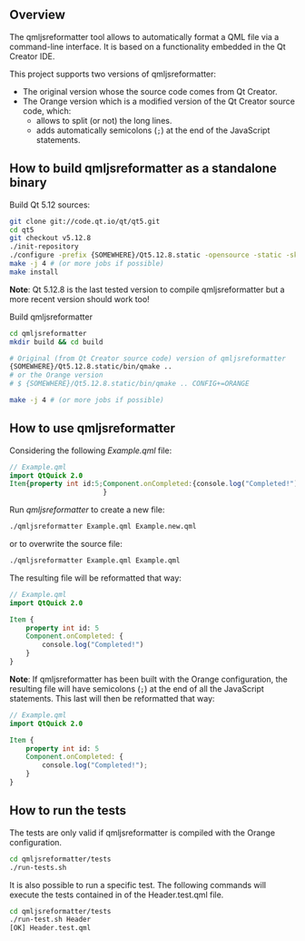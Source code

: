 ## Overview

The qmljsreformatter tool allows to automatically format a QML file via a command-line interface. It is based on a functionality embedded in the Qt Creator IDE.

This project supports two versions of qmljsreformatter:
* The original version whose the source code comes from Qt Creator.
* The Orange version which is a modified version of the Qt Creator source code, which:
  * allows to split (or not) the long lines.
  * adds automatically semicolons (`;`) at the end of the JavaScript statements.

## How to build qmljsreformatter as a standalone binary

Build Qt 5.12 sources:
```bash
git clone git://code.qt.io/qt/qt5.git
cd qt5
git checkout v5.12.8
./init-repository
./configure -prefix {SOMEWHERE}/Qt5.12.8.static -opensource -static -skip wayland -no-egl -nomake examples -nomake tests
make -j 4 # (or more jobs if possible)
make install
```

**Note**: Qt 5.12.8 is the last tested version to compile qmljsreformatter but a more recent version should work too!

Build qmljsreformatter
```bash
cd qmljsreformatter
mkdir build && cd build

# Original (from Qt Creator source code) version of qmljsreformatter
{SOMEWHERE}/Qt5.12.8.static/bin/qmake ..
# or the Orange version
# $ {SOMEWHERE}/Qt5.12.8.static/bin/qmake .. CONFIG+=ORANGE

make -j 4 # (or more jobs if possible)
```

## How to use qmljsreformatter

Considering the following _Example.qml_ file:

```qml
// Example.qml
import QtQuick 2.0
Item{property int id:5;Component.onCompleted:{console.log("Completed!")}
                       }
```

Run _qmljsreformatter_ to create a new file:

```bash
./qmljsreformatter Example.qml Example.new.qml
```

or to overwrite the source file:

```bash
./qmljsreformatter Example.qml Example.qml
```

The resulting file will be reformatted that way:

```qml
// Example.qml
import QtQuick 2.0

Item {
    property int id: 5
    Component.onCompleted: {
        console.log("Completed!")
    }
}
```

**Note**: If qmljsreformatter has been built with the Orange configuration, the resulting file will have semicolons (`;`) at the end of all the JavaScript statements. This last will then be reformatted that way:

```qml
// Example.qml
import QtQuick 2.0

Item {
    property int id: 5
    Component.onCompleted: {
        console.log("Completed!");
    }
}
```

## How to run the tests

The tests are only valid if qmljsreformatter is compiled with the Orange configuration.

```bash
cd qmljsreformatter/tests
./run-tests.sh
```

It is also possible to run a specific test. The following commands will execute the tests contained in of the Header.test.qml file.

```bash
cd qmljsreformatter/tests
./run-test.sh Header
[OK] Header.test.qml
```
